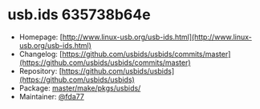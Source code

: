 # usb.ids 635738b64e
 - Homepage: [http://www.linux-usb.org/usb-ids.html](http://www.linux-usb.org/usb-ids.html)
 - Changelog: [https://github.com/usbids/usbids/commits/master](https://github.com/usbids/usbids/commits/master)
 - Repository: [https://github.com/usbids/usbids](https://github.com/usbids/usbids)
 - Package: [master/make/pkgs/usbids/](https://github.com/Freetz-NG/freetz-ng/tree/master/make/pkgs/usbids/)
 - Maintainer: [@fda77](https://github.com/fda77)

